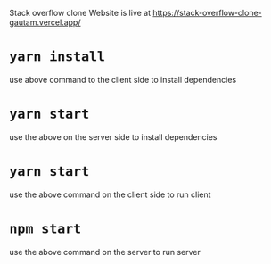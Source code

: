 
Stack overflow clone Website is live at https://stack-overflow-clone-gautam.vercel.app/
# `yarn install`
use above command to the client side to install dependencies

# `yarn start`
use the above on the server side to install dependencies

# `yarn start`
use the above command on the client side  to run client

# `npm start`
use the above command on the server to run server
